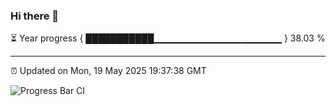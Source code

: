 ### Hi there 👋

⏳ Year progress { ███████████▁▁▁▁▁▁▁▁▁▁▁▁▁▁▁▁▁▁▁ } 38.03 %

---

⏰ Updated on Mon, 19 May 2025 19:37:38 GMT

![Progress Bar CI](https://github.com/IshwaranRudhara/GIT-ACTION/workflows/Progress%20Bar%20CI/badge.svg)
